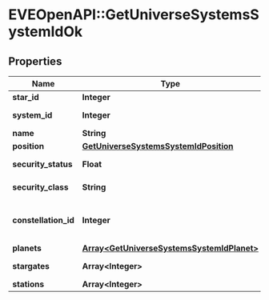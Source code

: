 # EVEOpenAPI::GetUniverseSystemsSystemIdOk

## Properties
Name | Type | Description | Notes
------------ | ------------- | ------------- | -------------
**star_id** | **Integer** | star_id integer | 
**system_id** | **Integer** | system_id integer | 
**name** | **String** | name string | 
**position** | [**GetUniverseSystemsSystemIdPosition**](GetUniverseSystemsSystemIdPosition.md) |  | 
**security_status** | **Float** | security_status number | 
**security_class** | **String** | security_class string | [optional] 
**constellation_id** | **Integer** | The constellation this solar system is in | 
**planets** | [**Array&lt;GetUniverseSystemsSystemIdPlanet&gt;**](GetUniverseSystemsSystemIdPlanet.md) | planets array | 
**stargates** | **Array&lt;Integer&gt;** | stargates array | [optional] 
**stations** | **Array&lt;Integer&gt;** | stations array | [optional] 


